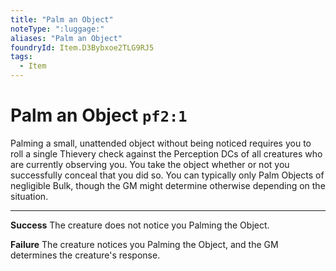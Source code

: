 ```yaml
---
title: "Palm an Object"
noteType: ":luggage:"
aliases: "Palm an Object"
foundryId: Item.D3Bybxoe2TLG9RJ5
tags:
  - Item
---
```


# Palm an Object `pf2:1`

Palming a small, unattended object without being noticed requires you to roll a single Thievery check against the Perception DCs of all creatures who are currently observing you. You take the object whether or not you successfully conceal that you did so. You can typically only Palm Objects of negligible Bulk, though the GM might determine otherwise depending on the situation.

* * *

**Success** The creature does not notice you Palming the Object.

**Failure** The creature notices you Palming the Object, and the GM determines the creature's response.
